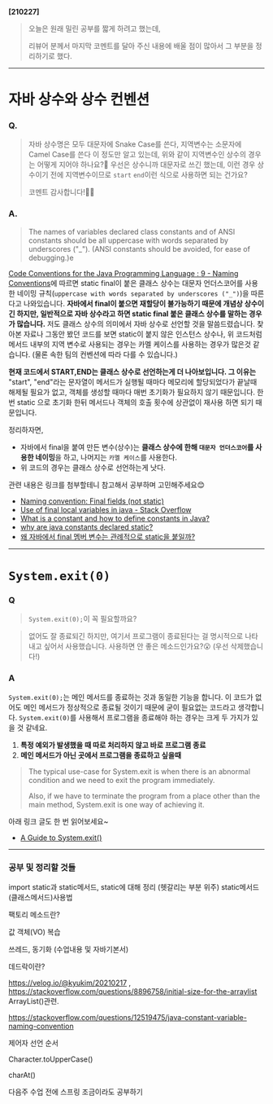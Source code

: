 **[210227]**



> 오늘은 원래 밀린 공부를 짧게 하려고 했는데, 
>
> 리뷰어 분께서 마지막 코멘트를 달아 주신 내용에 배울 점이 많아서 그 부분을 정리하기로 했다.





---

# 자바 상수와 상수 컨벤션

### Q.

> 자바 상수명은 모두 대문자에 Snake Case를 쓴다, 지역변수는 소문자에 Camel Case를 쓴다 이 정도만 알고 있는데, 위와 같이 지역변수인 상수의 경우는 어떻게 지어야 하나요?🤔
> 우선은 상수니까 대문자로 쓰긴 했는데, 이런 경우 상수이기 전에 지역변수이므로 `start` `end`이런 식으로 사용하면 되는 건가요?
>
> 코멘트 감사합니다!🙇‍♀️

### A.

> The names of variables declared class constants and of ANSI constants should be all uppercase with words separated by underscores ("_"). (ANSI constants should be avoided, for ease of debugging.)e

[Code Conventions for the Java Programming Language : 9 - Naming Conventions](https://www.oracle.com/java/technologies/javase/codeconventions-namingconventions.html#367)에 따르면 	static final이 붙은 클래스 상수는 대문자 언더스코어를 사용한 네이밍 규칙(`uppercase with words separated by underscores ("_")`)을 따른다고 나와있습니다. **자바에서 final이 붙으면 재할당이 불가능하기 때문에 개념상 상수이긴 하지만, 일반적으로 자바 상수라고 하면 static final 붙은 클래스 상수를 말하는 경우가 많습니다.** 저도 클래스 상수의 의미에서 자바 상수로 선언할 것을 말씀드렸습니다. 찾아본 자료나 그동안 봤던 코드를 보면 static이 붙지 않은 인스턴스 상수나, 위 코드처럼 메서드 내부의 지역 변수로 사용되는 경우는 카멜 케이스를 사용하는 경우가 많은것 같습니다. (물론 속한 팀의 컨벤션에 따라 다를 수 있습니다.)

**현재 코드에서 START,END는 클래스 상수로 선언하는게 더 나아보입니다. 그 이유는** "start", "end"라는 문자열이 메서드가 실행될 때마다 메모리에 할당되었다가 끝날때 해제될 필요가 없고, 객체를 생성할 때마다 매번 초기화가 필요하지 않기 때문입니다. 한번 static 으로 초기화 한뒤 메서드나 객체의 호출 횟수에 상관없이 재사용 하면 되기 때문입니다.

정리하자면,

- 자바에서 final을 붙여 만든 변수(상수)는 **클래스 상수에 한해 `대문자 언더스코어`를 사용한 네이밍**을 하고, 나머지는 `카멜 케이스`를 사용한다.
- 위 코드의 경우는 클래스 상수로 선언하는게 낫다.

관련 내용은 링크를 첨부할테니 참고해서 공부하며 고민해주세요😊

- [Naming convention: Final fields (not static)](https://softwareengineering.stackexchange.com/questions/252243/naming-convention-final-fields-not-static)
- [Use of final local variables in java - Stack Overflow](https://stackoverflow.com/questions/18225572/use-of-final-local-variables-in-java)
- [What is a constant and how to define constants in Java?](https://www.tutorialspoint.com/what-is-a-constant-and-how-to-define-constants-in-java)
- [why are java constants declared static?](https://stackoverflow.com/questions/8093230/why-are-java-constants-declared-static/8093375)
- [왜 자바에서 final 멤버 변수는 관례적으로 static을 붙일까?](https://djkeh.github.io/articles/Why-should-final-member-variables-be-conventionally-static-in-Java-kor/)



---

# `System.exit(0)`

### Q

> `System.exit(0);`이 꼭 필요할까요?

>없어도 잘 종료되긴 하지만, 여기서 프로그램이 종료된다는 걸 명시적으로 나타내고 싶어서 사용했습니다. 사용하면 안 좋은 메소드인가요?😮 (우선 삭제했습니다!)

### A

`System.exit(0);`는 메인 메서드를 종료하는 것과 동일한 기능을 합니다. 이 코드가 없어도 메인 메서드가 정상적으로 종료될 것이기 때문에 굳이 필요없는 코드라고 생각합니다. `System.exit(0)`를 사용해서 프로그램을 종료해야 하는 경우는 크게 두 가지가 있을 것 같네요.

1. **특정 예외가 발생했을 때 따로 처리하지 않고 바로 프로그램 종료**
2. **메인 메서드가 아닌 곳에서 프로그램을 종료하고 싶을때**

> The typical use-case for System.exit is when there is an abnormal condition and we need to exit the program immediately.
>
> Also, if we have to terminate the program from a place other than the main method, System.exit is one way of achieving it.

아래 링크 글도 한 번 읽어보세요~

- [A Guide to System.exit()](https://www.baeldung.com/java-system-exit)





---



### 공부 및 정리할 것들

import static과 static메서드, static에 대해 정리 (헷갈리는 부분 위주)
static메서드(클래스메서드)사용법



팩토리 메소드란?



값 객체(VO) 복습



쓰레드, 동기화 (수업내용 및 자바기본서)



데드락이란?



https://velog.io/@kyukim/20210217 , https://stackoverflow.com/questions/8896758/initial-size-for-the-arraylist ArrayList()관련.



https://stackoverflow.com/questions/12519475/java-constant-variable-naming-convention

제어자 선언 순서



Character.toUpperCase()

charAt()



다음주 수업 전에 스프링 조금이라도 공부하기
